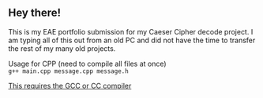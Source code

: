 ## Hey there!

This is my EAE portfolio submission for my Caeser Cipher decode project. I am typing all of this out from an old PC and did not have the time to transfer the rest of my many old projects.

Usage for CPP (need to compile all files at once) <br>
```g++ main.cpp message.cpp message.h```<br>

<a href="https://gcc.gnu.org/"> This requires the GCC or CC compiler</a> 
